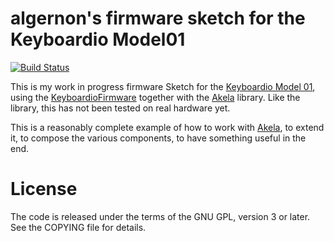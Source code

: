 algernon's firmware sketch for the Keyboardio Model01
=====================================================

[![Build Status](https://travis-ci.org/algernon/Model01-sketch.svg?branch=master)](https://travis-ci.org/algernon/Model01-sketch)

This is my work in progress firmware Sketch for
the [Keyboardio Model 01][kbdio], using the [KeyboardioFirmware][kbfw] together
with the [Akela][akela] library. Like the library, this has not been tested on
real hardware yet.

This is a reasonably complete example of how to work with [Akela][akela], to
extend it, to compose the various components, to have something useful in the
end.

 [kbfw]: https://github.com/keyboardio/KeyboardioFirmware
 [kbdio]: https://shop.keyboard.io/
 [akela]: https://github.com/algernon/Akela

License
=======

The code is released under the terms of the GNU GPL, version 3 or later. See the
COPYING file for details.
